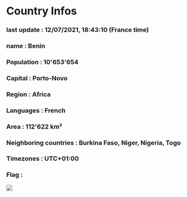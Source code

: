 # Country  Infos
### last update : 12/07/2021, 18:43:10 (France time)

### name : Benin
### Population : 10'653'654
### Capital : Porto-Novo
### Region : Africa
### Languages : French
### Area : 112'622 km²
### Neighboring countries : Burkina Faso, Niger, Nigeria, Togo
### Timezones : UTC+01:00

### Flag :
![](https://restcountries.eu/data/ben.svg)